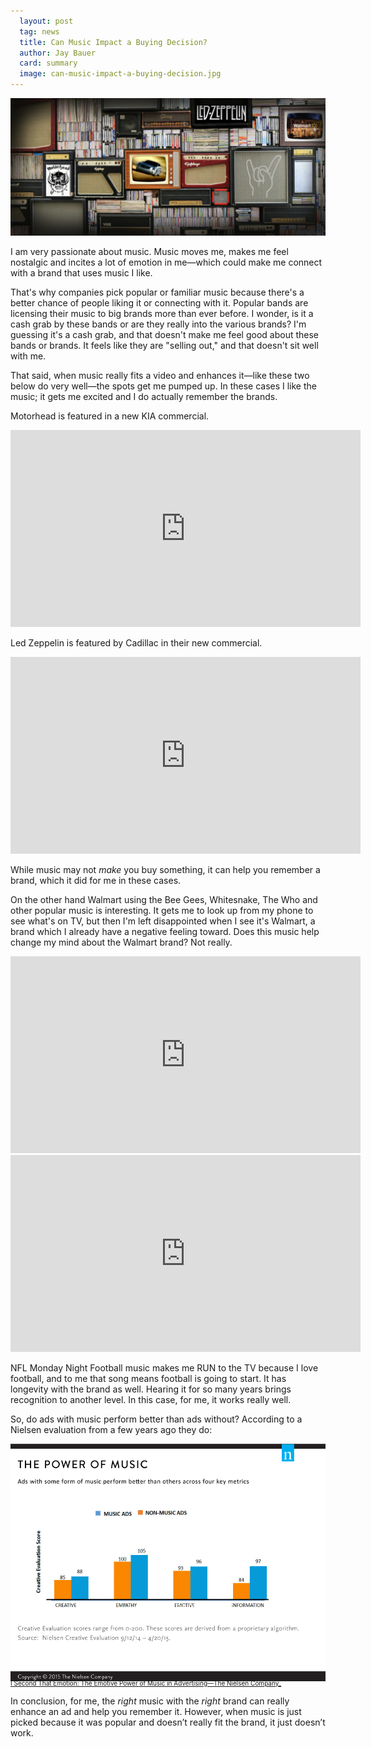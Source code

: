 ```yaml
---
  layout: post
  tag: news
  title: Can Music Impact a Buying Decision?
  author: Jay Bauer
  card: summary
  image: can-music-impact-a-buying-decision.jpg
---
```

![Power of Music](/img/can-music-impact-a-buying-decision.jpg)

I am very passionate about music. Music moves me, makes me feel nostalgic and incites a lot of emotion in me—which could make me connect with a brand that uses music I like.

That's why companies pick popular or familiar music because there's a better chance of people liking it or connecting with it. Popular bands are licensing their music to big brands more than ever before. I wonder, is it a cash grab by these bands or are they really into the various brands? I'm guessing it's a cash grab, and that doesn't make me feel good about these bands or brands. It feels like they are "selling out," and that doesn't sit well with me.

That said, when music really fits a video and enhances it&mdash;like these two below do very well&mdash;the spots get me pumped up. In these cases I like the music; it gets me excited and I do actually remember the brands.

Motorhead is featured in a new KIA commercial.
<iframe width="560" height="315" src="https://www.youtube.com/embed/0b1bNb8moSQ" frameborder="0" allowfullscreen></iframe>

Led Zeppelin is featured by Cadillac in their new commercial.
<iframe width="560" height="315" src="https://www.youtube.com/embed/gpD7f8gWgDg" frameborder="0" allowfullscreen></iframe>

While music may not _make_ you buy something, it can help you remember a brand, which it did for me in these cases.

On the other hand Walmart using the Bee Gees, Whitesnake, The Who and other popular music is interesting. It gets me to look up from my phone to see what's on TV, but then I'm left disappointed when I see it's Walmart, a brand which I already have a negative feeling toward. Does this music help change my mind about the Walmart brand? Not really.
<iframe width="560" height="315" src="https://www.youtube.com/embed/P4IwOujzRiM" frameborder="0" allowfullscreen></iframe>

<iframe width="560" height="315" src="https://www.youtube.com/embed/7GA0xPJcxZ8" frameborder="0" allowfullscreen></iframe>

NFL Monday Night Football music makes me RUN to the TV because I love football, and to me that song means football is going to start. It has longevity with the brand as well. Hearing it for so many years brings recognition to another level. In this case, for me, it works really well.

So, do ads with music perform better than ads without? According to a Nielsen evaluation from a few years ago they do:

![The Nielsen Company, I Second That Notion: The Power of Music in Advertising](/img/power-of-music.gif)
<div style="font-size:10px;margin-top:-20px;"><a target="_blank" href="http://www.nielsen.com/us/en/insights/news/2015/i-second-that-emotion-the-emotive-power-of-music-in-advertising.html">I Second That Emotion: The Emotive Power of Music in Advertising&mdash;The Nielsen Company_</a></div>

In conclusion, for me, the _right_ music with the _right_ brand can really enhance an ad and help you remember it. However, when music is just picked because it was popular and doesn’t really fit the brand, it just doesn’t work.
